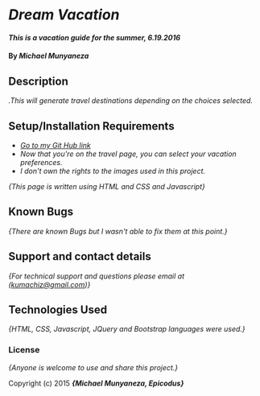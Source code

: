 # _Dream Vacation_

#### _This is a vacation guide for the summer, 6.19.2016_

#### By _**Michael Munyaneza**_

## Description

_.This will generate travel destinations depending on the choices selected._

## Setup/Installation Requirements

* [_Go to my Git Hub link_](https://github.com/Kumachiz/Project-2.git///)
* _Now that you're on the travel page, you can select your vacation preferences._
* _I don't own the rights to the images used in this project._

_{This page is written using HTML and CSS and Javascript}_

## Known Bugs

_{There are known Bugs but I wasn't able to fix them at this point.}_

## Support and contact details

_{For technical support and questions please email at (kumachiz@gmail.com)}_

## Technologies Used

_{HTML, CSS, Javascript, JQuery and Bootstrap languages were used.}_

### License

*{Anyone is welcome to use and share this project.}*

Copyright (c) 2015 **_{Michael Munyaneza, Epicodus}_**

